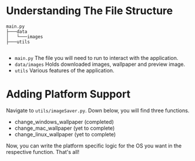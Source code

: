 # Understanding The File Structure

```
main.py 
├───data
│   └───images
├───utils
  
```

 - `main.py` The file you will need to run to interact with the application.
 - `data/images` Holds downloaded images, wallpaper and preview image.
 - `utils` Various features of the application.

# Adding Platform Support

 Navigate to `utils/imageSaver.py`. Down below, you will find three functions.
  - change_windows_wallpaper (completed)
  - change_mac_wallpaper (yet to complete)
  - change_linux_wallpaper (yet to complete)

Now, you can write the platform specific logic for the OS you want in the respective function. That's all!

